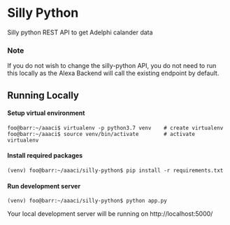 # Silly Python
Silly python REST API to get Adelphi calander data

### Note
If you do not wish to change the silly-python API, you do not need to run this locally as the Alexa Backend will call the existing endpoint by default.

## Running Locally

#### Setup virtual environment
```console
foo@barr:~/aaaci$ virtualenv -p python3.7 venv    # create virtualenv
foo@barr:~/aaaci$ source venv/bin/activate        # activate virtualenv
```

#### Install required packages
```console
(venv) foo@barr:~/aaaci/silly-python$ pip install -r requirements.txt
```

#### Run development server
```console
(venv) foo@barr:~/aaaci/silly-python$ python app.py
```
Your local development server will be running on http://localhost:5000/

